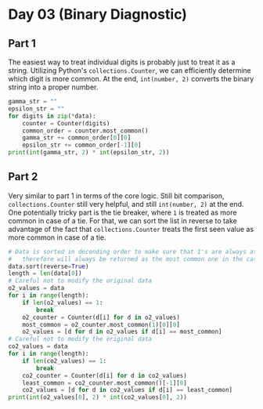 # Day 03 (Binary Diagnostic)

## Part 1

The easiest way to treat individual digits is probably just to treat it as a string.
Utilizing Python's `collections.Counter`, we can efficiently determine which digit is
more common. At the end, `int(number, 2)` converts the binary string into a proper
number.

```py
gamma_str = ""
epsilon_str = ""
for digits in zip(*data):
    counter = Counter(digits)
    common_order = counter.most_common()
    gamma_str += common_order[0][0]
    epsilon_str += common_order[-1][0]
print(int(gamma_str, 2) * int(epsilon_str, 2))
```

## Part 2

Very similar to part 1 in terms of the core logic. Still bit comparison,
`collections.Counter` still very helpful, and still `int(number, 2)` at the end. One
potentially tricky part is the tie breaker, where `1` is treated as more common in case
of a tie. For that, we can sort the list in reverse to take advantage of the fact that
`collections.Counter` treats the first seen value as more common in case of a tie.

```py
# Data is sorted in decending order to make sure that 1's are always at the front and
#   therefore will always be returned as the most common one in the case of a tie
data.sort(reverse=True)
length = len(data[0])
# Careful not to modify the original data
o2_values = data
for i in range(length):
    if len(o2_values) == 1:
        break
    o2_counter = Counter(d[i] for d in o2_values)
    most_common = o2_counter.most_common(1)[0][0]
    o2_values = [d for d in o2_values if d[i] == most_common]
# Careful not to modify the original data
co2_values = data
for i in range(length):
    if len(co2_values) == 1:
        break
    co2_counter = Counter(d[i] for d in co2_values)
    least_common = co2_counter.most_common()[-1][0]
    co2_values = [d for d in co2_values if d[i] == least_common]
print(int(o2_values[0], 2) * int(co2_values[0], 2))
```
